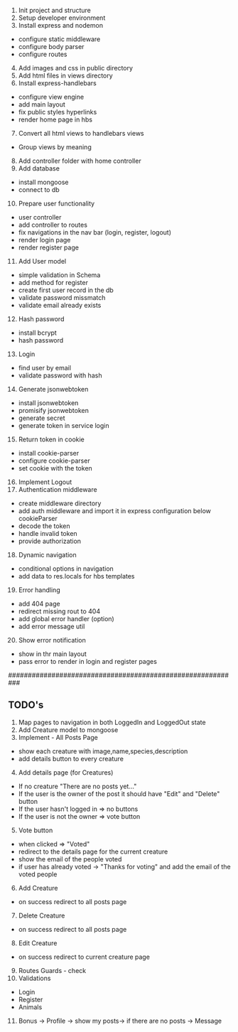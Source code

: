 1. Init project and structure
2. Setup developer environment
3. Install express and nodemon
  - configure static middleware
  - configure body parser
  - configure routes
4. Add images and css in public directory 
5. Add html files in views directory 
6. Install express-handlebars
  - configure view engine
  - add main layout
  - fix public styles hyperlinks
  - render home page in hbs
7. Convert all html views to handlebars views
  - Group views by meaning
8. Add controller folder with home controller 
9. Add database
  - install mongoose
  - connect to db
10. Prepare user functionality 
  - user controller
  - add controller to routes
  - fix navigations in the nav bar (login, register, logout)
  - render login page
  - render register page  
11. Add User model
  - simple validation in Schema
  - add method for register
  - create first user record in the db 
  - validate password missmatch  
  - validate email already exists 
12. Hash password
  - install bcrypt   
  - hash password
13. Login
  - find user by email
  - validate password with hash
14. Generate jsonwebtoken
  - install jsonwebtoken
  - promisify jsonwebtoken
  - generate secret
  - generate token in service login  
15. Return token in cookie
  - install cookie-parser
  - configure cookie-parser
  - set cookie with the token  
16. Implement Logout
17. Authentication middleware
  - create middleware directory
  - add auth middleware and import it in express configuration below cookieParser
  - decode the token
  - handle invalid token
  - provide authorization 
18. Dynamic navigation
  - conditional options in navigation
  - add data to res.locals for hbs templates   
19. Error handling  
  - add 404 page
  - redirect missing rout to 404
  - add global error handler (option)
  - add error message util
20. Show error notification
  - show in thr main layout
  - pass error to render in login and register pages

########################################################### 
## TODO's

1. Map pages to navigation in both LoggedIn and LoggedOut state
2. Add Creature model to mongoose
3. Implement - All Posts Page
  - show each creature with image,name,species,description
  - add details button to every creature
4. Add details page (for Creatures)
  - If no creature "There are no posts yet..."   
  - If the user is the owner of the post it should have "Edit" and "Delete" button
  - If the user hasn't logged in => no buttons
  - If the user is not the owner => vote button
5. Vote button
  - when clicked => "Voted"
  - redirect to the details page for the current creature
  - show the email of the people voted
  - if user has already voted -> "Thanks for voting" and add the email of the voted people
6. Add Creature
  - on success redirect to all posts page
7. Delete Creature
  - on success redirect to all posts page
8. Edit Creature
  - on success redirect to current creature page  
9. Routes Guards - check
10. Validations
  - Login
  - Register  
  - Animals
11. Bonus -> Profile -> show my posts-> if there are no posts -> Message  
